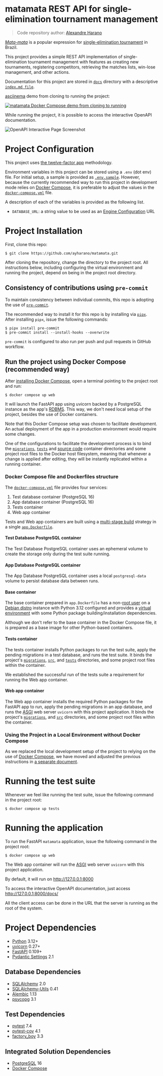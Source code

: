# **matamata** REST API for single-elimination tournament management

> Code repository author: [Alexandre Harano](mailto:email@ayharano.dev)

[*Mata-mata*](https://pt.wikipedia.org/wiki/Competi%C3%A7%C3%B5es_eliminat%C3%B3rias) is
a popular expression for [single-elimination tournament](https://en.wikipedia.org/wiki/Single-elimination_tournament)
in Brazil.

This project provides a simple REST API implementation of
single-elimination tournament management with features as
creating new tournaments, registering competitors,
retrieving the matches lists, win-lose management, and
other actions.

Documentation for this project are stored in [`docs`](./docs) directory
with a descriptive [`index.md file`](./docs/index.md).

[asciinema](https://asciinema.org/) demo from cloning to running the project:

[![*matamata* Docker Compose demo from cloning to running](https://asciinema.org/a/83KC37qmHsZ1d1XMy2VH5gI0n.svg)](https://asciinema.org/a/83KC37qmHsZ1d1XMy2VH5gI0n)

While running the project, it is possible to access the interactive OpenAPI documentation.

![OpenAPI Interactive Page Screenshot](docs/openapi.png "Interactive OpenAPI page")


# Project Configuration
This project uses [the twelve-factor app](https://12factor.net/) methodology.

Environment variables in this project can be stored using a `.env` (dot env) file.
For initial setup, a sample is provided as [`.env.sample`](.env.sample).
However, because the currently recommended way to run this project in development mode relies on
[Docker Compose](https://docs.docker.com/compose/),
it is preferable to adjust the values in
the [`docker-compose.yml`](docker-compose.yml) file.

A description of each of the variables is provided as the following list.

- `DATABASE_URL`: a string value to be used as an [Engine Configuration](https://docs.sqlalchemy.org/en/20/core/engines.html#database-urls) URL

# Project Installation
First, clone this repo:

```shell
$ git clone https://github.com/ayharano/matamata.git
```

After cloning the repository, change the directory to the project root.
All instructions below, including configuring the virtual environment and running the project, depend on being
in the project root directory.

## Consistency of contributions using `pre-commit`

To maintain consistency between individual commits,
this repo is adopting the use of [`pre-commit`](https://pre-commit.com/).

The recommended way to install it for this repo is by installing via [`pipx`](https://pipx.pypa.io/stable/).
After installing `pipx`, issue the following commands:

```shell
$ pipx install pre-commit
$ pre-commit install --install-hooks --overwrite
```

`pre-commit` is configured to also run per push and pull requests in GitHub workflow.

## Run the project using Docker Compose (recommended way)

After [installing Docker Compose](https://docs.docker.com/compose/install/),
open a terminal pointing to the project root and run:

```shell
$ docker compose up web
```

It will launch the FastAPI app using uvicorn backed by a PostgreSQL instance as the app's
[RDBMS](https://en.wikipedia.org/wiki/Relational_database).
This way, we don't need local setup of the project, besides the use of Docker containers.

Note that this Docker Compose setup was chosen to facilitate development.
An actual deployment of the app in a production environment would require some changes.

One of the configurations to facilitate the development process is to
bind the
[`migrations`](migrations),
[`tests`](tests) and
[source code](src) container directories and
some project root files to the Docker host filesystem,
meaning that whenever a change is applied after editing,
they will be instantly replicated within a running container.

### Docker Compose file and Dockerfiles structure

The [`docker-compose.yml`](docker-compose.yml) file provides four services:

1. Test database container (PostgreSQL 16)
2. App database container (PostgreSQL 16)
3. Tests container
4. Web app container

Tests and Web app containers are built using
a [multi-stage build](https://docs.docker.com/build/building/multi-stage/)
strategy in a single [`app.Dockerfile`](app.Dockerfile).

#### Test Database PostgreSQL container
The Test Database PostgreSQL container uses an ephemeral volume to
create the storage only during the test suite running.

#### App Database PostgreSQL container
The App Database PostgreSQL container uses a local `postgresql-data` volume to
persist database data between runs.

#### Base container
The base container prepared in `app.Dockerfile` has
a non-[root user](https://en.wikipedia.org/wiki/Superuser) on
a [Debian distro](https://www.debian.org/) instance with
Python 3.12 configured and provides a
[virtual environment](https://docs.python.org/3/library/venv.html)
with some Python package building/installation dependencies.

Although we don't refer to the base container in the Docker Compose file,
it is prepared as a base image for other Python-based containers.

#### Tests container
The tests container installs Python packages to run the test suite,
apply the pending migrations in a test database, and
runs the test suite.
It binds the project's
[`migrations`](migrations),
[`src`](src),
and
[`tests`](tests)
directories, and some project root files within the container.

We established the successful run of the tests suite a requirement for
running the Web app container.

#### Web app container
The Web app container installs the required Python packages for the FastAPI app to run,
apply the pending migrations in an app database, and
runs the [ASGI](https://asgi.readthedocs.io/) web server `uvicorn` with
this project application.
It binds the project's
[`migrations`](migrations),
and
[`src`](src)
directories, and some project root files within the container.


### Using the Project in a Local Environment without Docker Compose

As we replaced the local development setup of the project to relying on the use of
[Docker Compose](https://docs.docker.com/compose/),
we have moved and adjusted the previous instructions in
[a separate document](docs/local_environment_without_docker_compose.md).

# Running the test suite

Whenever we feel like running the test suite, issue the following command in the project root:

```shell
$ docker compose up tests
```

# Running the application

To run the FastAPI `matamata` application, issue the following command in the project root:

```shell
$ docker compose up web
```

The Web app container will run the [ASGI](https://asgi.readthedocs.io/) web server `uvicorn` with
this project application.

By default, it will run on http://127.0.0.1:8000

To access the interactive OpenAPI documentation, just access http://127.0.0.1:8000/docs/

All the client access can be done in the URL that the server is running as the root of the system.

# Project Dependencies
- [Python](https://www.python.org/) 3.12+
- [uvicorn](https://www.uvicorn.org/) 0.27+
- [FastAPI](https://fastapi.tiangolo.com/) 0.109+
- [Pydantic Settings](https://docs.pydantic.dev/2.5/concepts/pydantic_settings/) 2.1

## Database Dependencies
- [SQLAlchemy](https://docs.sqlalchemy.org/en/20/) 2.0
- [SQLAlchemy-Utils](https://sqlalchemy-utils.readthedocs.io/) 0.41
- [Alembic](https://alembic.sqlalchemy.org/) 1.13
- [psycopg](https://www.psycopg.org/) 3.1

## Test Dependencies
- [pytest](https://docs.pytest.org/) 7.4
- [pytest-cov](https://pytest-cov.readthedocs.io/) 4.1
- [factory_boy](https://factoryboy.readthedocs.io/) 3.3

## Integrated Solution Dependencies

- [PostgreSQL](https://www.postgresql.org/) 16
- [Docker Compose](https://docs.docker.com/compose/)
